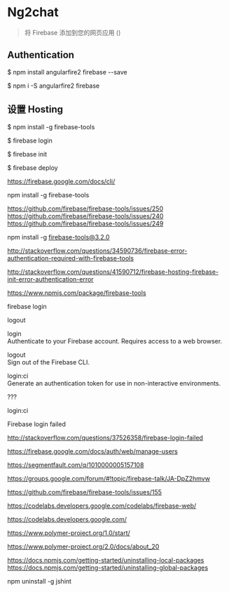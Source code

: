 # Ng2chat

> 将 Firebase 添加到您的网页应用 ()  




## Authentication  

$ npm install angularfire2 firebase --save

$ npm i -S angularfire2 firebase




## 设置 Hosting  

$ npm install -g firebase-tools

$ firebase login

$ firebase init

$ firebase deploy





https://firebase.google.com/docs/cli/  



npm install -g firebase-tools  



https://github.com/firebase/firebase-tools/issues/250  
https://github.com/firebase/firebase-tools/issues/240  
https://github.com/firebase/firebase-tools/issues/249  



npm install -g firebase-tools@3.2.0






http://stackoverflow.com/questions/34590736/firebase-error-authentication-required-with-firebase-tools


http://stackoverflow.com/questions/41590712/firebase-hosting-firebase-init-error-authentication-error  

https://www.npmjs.com/package/firebase-tools  



firebase login




logout

login  
Authenticate to your Firebase account. Requires access to a web browser.

logout  
Sign out of the Firebase CLI.

login:ci  
Generate an authentication token for use in non-interactive environments.


???

login:ci








Firebase login failed  

http://stackoverflow.com/questions/37526358/firebase-login-failed  



https://firebase.google.com/docs/auth/web/manage-users  

https://segmentfault.com/q/1010000005157108  

https://groups.google.com/forum/#!topic/firebase-talk/JA-DpZ2hmvw  

https://github.com/firebase/firebase-tools/issues/155  









https://codelabs.developers.google.com/codelabs/firebase-web/


https://codelabs.developers.google.com/  




https://www.polymer-project.org/1.0/start/  

https://www.polymer-project.org/2.0/docs/about_20  



https://docs.npmjs.com/getting-started/uninstalling-local-packages  
https://docs.npmjs.com/getting-started/uninstalling-global-packages  


npm uninstall -g jshint















